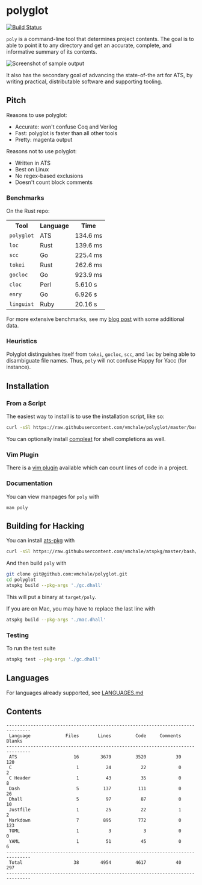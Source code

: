 # polyglot

[![Build Status](https://travis-ci.org/vmchale/polyglot.svg?branch=master)](https://travis-ci.org/vmchale/polyglot)

`poly` is a command-line tool that determines project contents.
The goal is to able to point it to any directory and get an accurate,
complete, and informative summary of its contents.

<img alt="Screenshot of sample output" src=https://github.com/vmchale/polyglot/raw/master/screenshot.png>

It also has the secondary goal of advancing the state-of-the art for ATS, by
writing practical, distributable software and supporting tooling.

## Pitch

Reasons to use polyglot:

  * Accurate: won't confuse Coq and Verilog
  * Fast: polyglot is faster than all other tools
  * Pretty: magenta output

Reasons not to use polyglot:

  * Written in ATS
  * Best on Linux
  * No regex-based exclusions
  * Doesn't count block comments

### Benchmarks

On the Rust repo:

<table>
  <tr>
    <th>Tool</th>
    <th>Language</th>
    <th>Time</th>
  </tr>
  <tr>
    <td><code>polyglot</code></td>
    <td>ATS</td>
    <td>134.6 ms</td>
  </tr>
  <tr>
    <td><code>loc</code></td>
    <td>Rust</td>
    <td>139.6 ms</td>
  </tr>
  <tr>
    <td><code>scc</code></td>
    <td>Go</td>
    <td>225.4 ms</td>
  </tr>
  <tr>
    <td><code>tokei</code></td>
    <td>Rust</td>
    <td>262.6 ms</td>
  </tr>
  <tr>
    <td><code>gocloc</code></td>
    <td>Go</td>
    <td>923.9 ms</td>
  </tr>
  <tr>
    <td><code>cloc</code></td>
    <td>Perl</td>
    <td>5.610 s</td>
  </tr>
  <tr>
    <td><code>enry</code></td>
    <td>Go</td>
    <td>6.926 s</td>
  </tr>
  <tr>
    <td><code>linguist</code></td>
    <td>Ruby</td>
    <td>20.16 s</td>
  </tr>
</table>

For more extensive benchmarks, see my [blog post](http://blog.vmchale.com/article/polyglot-comparisons)
with some additional data.

### Heuristics

Polyglot distinguishes itself from `tokei`, `gocloc`, `scc`, and `loc` by being able to disambiguate file names.
Thus, `poly` will not confuse Happy for Yacc (for instance).

## Installation

### From a Script

The easiest way to install is to use the installation script, like so:

```bash
curl -sSl https://raw.githubusercontent.com/vmchale/polyglot/master/bash/install.sh | sh -s
```

You can optionally install [compleat](https://github.com/mbrubeck/compleat) for
shell completions as well.

### Vim Plugin

There is a [vim plugin](https://github.com/vmchale/polyglot-vim) available which
can count lines of code in a project.

### Documentation

You can view manpages for `poly` with

```
man poly
```

## Building for Hacking

You can install [ats-pkg](http://hackage.haskell.org/package/ats-pkg)
with

```bash
curl -sSl https://raw.githubusercontent.com/vmchale/atspkg/master/bash/install.sh | sh -s
```

And then build `poly` with

```bash
git clone git@github.com:vmchale/polyglot.git
cd polyglot
atspkg build --pkg-args './gc.dhall'
```

This will put a binary at `target/poly`.

If you are on Mac, you may have to replace the last line with

```bash
atspkg build --pkg-args './mac.dhall'
```

### Testing

To run the test suite

```bash
atspkg test --pkg-args './gc.dhall'
```

## Languages

For languages already supported, see
[LANGUAGES.md](https://github.com/vmchale/polyglot/blob/master/LANGUAGES.md)

## Contents

```
-------------------------------------------------------------------------------
 Language             Files       Lines         Code     Comments       Blanks
-------------------------------------------------------------------------------
 ATS                     16        3679         3520           39          120
 C                        1          24           22            0            2
 C Header                 1          43           35            0            8
 Dash                     5         137          111            0           26
 Dhall                    5          97           87            0           10
 Justfile                 1          25           22            1            2
 Markdown                 7         895          772            0          123
 TOML                     1           3            3            0            0
 YAML                     1          51           45            0            6
-------------------------------------------------------------------------------
 Total                   38        4954         4617           40          297
-------------------------------------------------------------------------------
```
